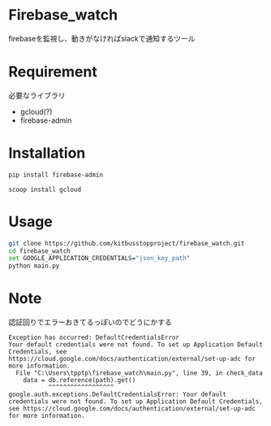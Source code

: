 # Firebase_watch

firebaseを監視し、動きがなければslackで通知するツール

# Requirement

必要なライブラリ

* gcloud(?)
* firebase-admin

# Installation


```bash
pip install firebase-admin
```

```Poweshell
scoop install gcloud
```

# Usage

```bash
git clone https://github.com/kitbusstopproject/firebase_watch.git
cd firebase_watch
set GOOGLE_APPLICATION_CREDENTIALS="json_key_path"
python main.py
```

# Note
認証回りでエラーおきてるっぽいのでどうにかする
```
Exception has occurred: DefaultCredentialsError
Your default credentials were not found. To set up Application Default Credentials, see https://cloud.google.com/docs/authentication/external/set-up-adc for more information.
  File "C:\Users\tpptp\firebase_watch\main.py", line 39, in check_data
    data = db.reference(path).get()
           ^^^^^^^^^^^^^^^^^^
google.auth.exceptions.DefaultCredentialsError: Your default credentials were not found. To set up Application Default Credentials, see https://cloud.google.com/docs/authentication/external/set-up-adc for more information.
```
